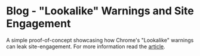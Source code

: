 # Blog - "Lookalike" Warnings and Site Engagement 

A simple proof-of-concept showcasing how Chrome's "Lookalike" warnings can leak site-engagement. For more information read the [article](https://fingerprint.com/blog/leaking-site-engagement-lookalike-warnings-in-chromium/).
